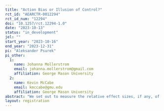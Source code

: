 ```yaml
---
title: "Action Bias or Illusion of Control?"
rct_id: "AEARCTR-0012294"
rct_id_num: "12294"
doi: "10.1257/rct.12294-1.0"
date: "2023-10-13"
status: "in_development"
jel: ""
start_year: "2023-10-16"
end_year: "2023-12-31"
pi: "Aleksander Psurek"
pi_other:
  1:
    name: Johanna Mollerstrom
    email: johanna.mollerstrom@gmail.com
    affiliation: George Mason University
  2:
    name: Kevin McCabe
    email: kmccabe@gmu.edu
    affiliation: George Mason University
abstract: "We set out to measure the relative effect sizes, if any, of the illusion of control and actions bias in simple games. To this end, we employ a stochastic game in which both illusion of control and action bias could play a role and a very similar deterministic game, which should only be affected by action bias. In both cases, subjects can either buy, or sell, the right to be a more active (though not a more influential, or controlling), participant in their assigned game. We measure subjects willingness to pay, or willingness to accept payment, for this right through third price clock auctions and can thereby compare the prevalence, and strength, of illusion of control and action bias."
layout: registration
---
```


